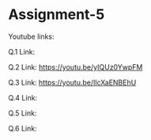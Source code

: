 # Assignment-5
Youtube links:

Q.1 Link: 

Q.2 Link: https://youtu.be/yIQUz0YwpFM

Q.3 Link: https://youtu.be/IlcXaENBEhU

Q.4 Link:

Q.5 Link:

Q.6 Link:
